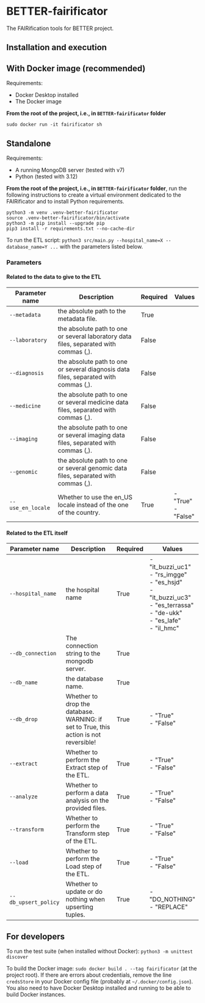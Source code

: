 # BETTER-fairificator
The FAIRification tools for BETTER project.


## Installation and execution

## With Docker image (recommended)

Requirements:
- Docker Desktop installed
- The Docker image

**From the root of the project, i.e., in `BETTER-fairificator` folder**

```shell
sudo docker run -it fairificator sh
```


## Standalone

Requirements:
- A running MongoDB server (tested with v7)
- Python (tested with 3.12)

**From the root of the project, i.e., in `BETTER-fairificator` folder**, run the following instructions to 
create a virtual environment dedicated to the FAIRificator and to install Python requirements. 
```shell
python3 -m venv .venv-better-fairificator
source .venv-better-fairificator/bin/activate
python3 -m pip install --upgrade pip
pip3 install -r requirements.txt --no-cache-dir
```

To run the ETL script: `python3 src/main.py --hospital_name=X --database_name=Y ...` with the parameters listed below.


### Parameters

#### Related to the data to give to the ETL
| Parameter name    | Description                                                                           | Required | Values                 |
|-------------------|---------------------------------------------------------------------------------------|----------|------------------------|
| `--metadata`      | the absolute path to the metadata file.                                               | True     |                        |
| `--laboratory`    | the absolute path to one or several laboratory data files, separated with commas (,). | False    |                        | 
| `--diagnosis`     | the absolute path to one or several diagnosis data files, separated with commas (,).  | False    |                        |
| `--medicine`      | the absolute path to one or several medicine data files, separated with commas (,).   | False    |                        |
| `--imaging`       | the absolute path to one or several imaging data files, separated with commas (,).    | False    |                        |
| `--genomic`       | the absolute path to one or several genomic data files, separated with commas (,).    | False    |                        | 
| `--use_en_locale` | Whether to use the en_US locale instead of the one of the country.                    | True     | - "True"<br/>- "False" |

#### Related to the ETL itself

| Parameter name       | Description                                                                           | Required | Values                                                                                                                                   |
|----------------------|---------------------------------------------------------------------------------------|----------|------------------------------------------------------------------------------------------------------------------------------------------|
| `--hospital_name`    | the hospital name                                                                     | True     | - "it_buzzi_uc1"<br/>- "rs_imgge"<br/>- "es_hsjd"<br/>- "it_buzzi_uc3"<br/>- "es_terrassa"<br/>- "de-ukk"<br/>- "es_lafe"<br/>- "il_hmc" |
| `--db_connection`    | The connection string to the mongodb server.                                          | True     |                                                                                                                                          | 
| `--db_name`          | the database name.                                                                    | True     |                                                                                                                                          | 
| `--db_drop`          | Whether to drop the database. WARNING: if set to True, this action is not reversible! | True     | - "True"<br/>- "False"                                                                                                                   |
| `--extract`          | Whether to perform the Extract step of the ETL.                                       | True     | - "True"<br/>- "False"                                                                                                                   |
| `--analyze`          | Whether to perform a data analysis on the provided files.                             | True     | - "True"<br/>- "False"                                                                                                                   |
| `--transform`        | Whether to perform the Transform step of the ETL.                                     | True     | - "True"<br/>- "False"                                                                                                                   |
| `--load`             | Whether to perform the Load step of the ETL.                                          | True     | - "True"<br/>- "False"                                                                                                                   |
| `--db_upsert_policy` | Whether to update or do nothing when upserting tuples.                                | True     | - "DO_NOTHING"<br/>- "REPLACE"                                                                                                           |


## For developers

To run the test suite (when installed without Docker): `python3 -m unittest discover`

To build the Docker image: `sudo docker build . --tag fairificator` (at the project root). 
If there are errors about credentials, remove the line `credsStore` in your Docker config file (probably at `~/.docker/config.json`). 
You also need to have Docker Desktop installed and running to be able to build Docker instances. 